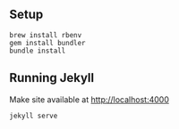 ## Setup

    brew install rbenv
    gem install bundler
    bundle install

## Running Jekyll
Make site available at [http://localhost:4000](http://localhost:4000)

    jekyll serve
